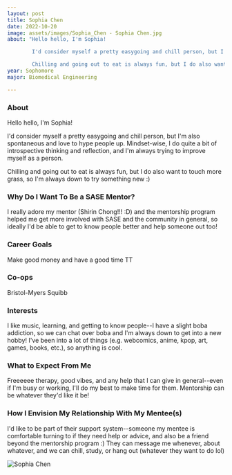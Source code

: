 ```yaml
---
layout: post
title: Sophia Chen 
date: 2022-10-20
image: assets/images/Sophia_Chen - Sophia Chen.jpg
about: "Hello hello, I'm Sophia!
		I'd consider myself a pretty easygoing and chill person, but I'm also spontaneous and love to hype people up. Mindset-wise, I do quite a bit of introspective thinking and reflection, and I'm always trying to improve myself as a person. 
		Chilling and going out to eat is always fun, but I do also want to touch more grass, so I'm always down to try something new :)"  
year: Sophomore
major: Biomedical Engineering

---
```


### About

Hello hello, I'm Sophia!
I'd consider myself a pretty easygoing and chill person, but I'm also spontaneous and love to hype people up. Mindset-wise, I do quite a bit of introspective thinking and reflection, and I'm always trying to improve myself as a person. 
Chilling and going out to eat is always fun, but I do also want to touch more grass, so I'm always down to try something new :)  

### Why Do I Want To Be a SASE Mentor?

I really adore my mentor (Shirin Chong!!! :D) and the mentorship program helped me get more involved with SASE and the community in general, so ideally I'd be able to get to know people better and help someone out too!

### Career Goals

Make good money and have a good time TT

### Co-ops

Bristol-Myers Squibb

### Interests

I like music, learning, and getting to know people--I have a slight boba addiction, so we can chat over boba and I'm always down to get into a new hobby! I've been into a lot of things (e.g. webcomics, anime, kpop, art, games, books, etc.), so anything is cool.

### What to Expect From Me

Freeeeee therapy, good vibes, and any help that I can give in general--even if I'm busy or working, I'll do my best to make time for them. Mentorship can be whatever they'd like it be!

### How I Envision My Relationship With My Mentee(s) 

I'd like to be part of their support system--someone my mentee is comfortable turning to if they need help or advice, and also be a friend beyond the mentorship program :) They can message me whenever, about whatever, and we can chill, study, or hang out (whatever they want to do lol) 

<div class="text-center my-5">
    <img src="https://sase-drexel.github.io/mentorship-2021/assets/images/Sophia_Chen - Sophia Chen.jpg" alt="Sophia Chen" class="rounded post-img" />
</div>
